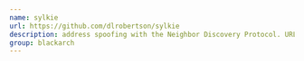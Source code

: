 ```yaml
---
name: sylkie
url: https://github.com/dlrobertson/sylkie
description: address spoofing with the Neighbor Discovery Protocol. URL : https://github.com/dlrobertson/sylkie Groups : blackarch blackarch-spoof blackarch-networking
group: blackarch
---
```

